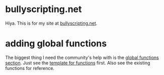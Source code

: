# bullyscripting.net
Hiya. This is for my site at [bullyscripting.net](http://bullyscripting.net).

# adding global functions
The biggest thing I need the community's help with is the [global functions section](/functions).
Just see the [template for functions](/template.html) first. Also see the existing functions for reference.